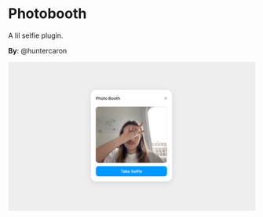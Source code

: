 # Photobooth
A lil selfie plugin.

**By**: @huntercaron

![photobooth](../../assets/photobooth.png)
